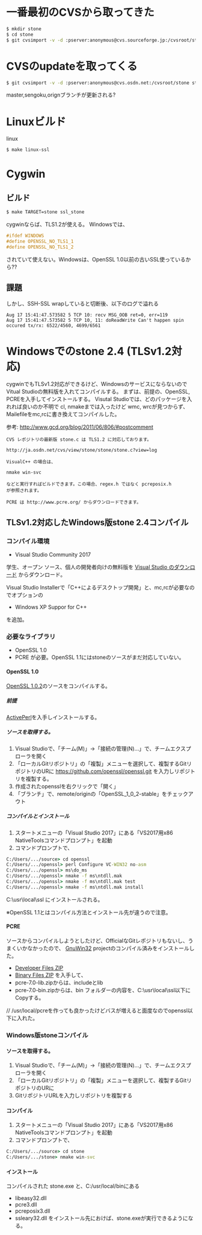 # 一番最初のCVSから取ってきた
```sh
$ mkdir stone
$ cd stone
$ git cvsimport -v -d :pserver:anonymous@cvs.sourceforge.jp:/cvsroot/stone stone
```
# CVSのupdateを取ってくる
```sh
$ git cvsimport -v -d :pserver:anonymous@cvs.osdn.net:/cvsroot/stone stone
```
master,sengoku,orignブランチが更新される?


# Linuxビルド
linux
```sh
$ make linux-ssl
```

# Cygwin
## ビルド
```sh
$ make TARGET=stone ssl_stone
```

cygwinならば、TLS1.2が使える。 Windowsでは、
```c
#ifdef WINDOWS
#define OPENSSL_NO_TLS1_1
#define OPENSSL_NO_TLS1_2
```
されていて使えない。Windowsは、OpenSSL 1.0以前の古いSSL使っているから??

## 課題
しかし、SSH-SSL wrapしていると切断後、以下のログで溢れる
```
Aug 17 15:41:47.573582 5 TCP 10: recv MSG_OOB ret=0, err=119
Aug 17 15:41:47.573582 5 TCP 10, 11: doReadWrite Can't happen spin occured tx/rx: 6522/4560, 4699/6561
```


# Windowsでのstone 2.4 (TLSv1.2対応)
cygwinでもTLSv1.2対応ができるけど、Windowsのサービスにならないので
Vitual Studioの無料版を入れてコンパイルする。
まずは、前提の、OpenSSL, PCREを入手してインストールする。
Visutal Studioでは、どのパッケージを入れれば良いのか不明で cl, nmakeまでは入ったけど
wmc, wrcが見つからず、Mailefileをmc,rcに書き換えてコンパイルした。

参考: http://www.gcd.org/blog/2011/06/806/#postcomment
```
CVS レポジトリの最新版 stone.c は TLS1.2 に対応しております。

http://ja.osdn.net/cvs/view/stone/stone/stone.c?view=log

VisualC++ の場合は、

nmake win-svc

などと実行すればビルドできます。この場合、regex.h ではなく pcreposix.h
が参照されます。

PCRE は http://www.pcre.org/ からダウンロードできます。
```

## TLSv1.2対応したWindows版stone 2.4コンパイル
### コンパイル環境
* Visual Studio Community 2017

学生、オープン ソース、個人の開発者向けの無料版を
[Visual Studio のダウンロード](https://www.visualstudio.com/ja/downloads/)
からダウンロード。

Visual Studio Installerで「C++によるデスクトップ開発」と、mc,rcが必要なのでオプションの
* Windows XP Suppor for C++

を追加。

### 必要なライブラリ
* OpenSSL 1.0
* PCRE
が必要。OpenSSL 1.1にはstoneのソースがまだ対応していない。

#### OpenSSL 1.0
[OpenSSL 1.0.2](https://github.com/openssl/openssl/tree/OpenSSL_1_0_2-stable)のソースをコンパイルする。

##### 前提
[ActivePerl](http://www.activestate.com/ActivePerl)を入手しインストールする。

##### ソースを取得する。
1. Visual Studioで、「チーム(M)」→「接続の管理(N)…」で、チームエクスプローラを開く
2. 「ローカルGitリポジトリ」の「複製」メニューを選択して、複製するGitリポジトリのURに
    https://github.com/openssl/openssl.git
を入力しリポジトリを複製する。
3. 作成されたopensslを右クリックで「開く」
4. 「ブランチ」で、remote/originの「OpenSSL_1_0_2-stable」をチェックアウト
 
##### コンパイルとインストール
1. スタートメニューの「Visual Studio 2017」にある「VS2017用x86 NativeToolsコマンドプロンプト」を起動
2. コマンドプロンプトで、

``` cmd
C:/Users/.../source> cd openssl
C:/Users/.../openssl> perl Configure VC-WIN32 no-asm
C:/Users/.../openssl> ms\do_ms
C:/Users/.../openssl> nmake -f ms\ntdll.mak
C:/Users/.../openssl> nmake -f ms\ntdll.mak test
C:/Users/.../openssl> nmake -f ms\ntdll.mak install
```
C:\usr\local\ssl にインストールされる。

※OpenSSL 1.1とはコンパイル方法とインストール先が違うので注意。

#### PCRE
ソースからコンパイルしようとしたけど、OfficialなGitレポジトリもないし、うまくいかなかったので、
[GnuWin32](http://gnuwin32.sourceforge.net/) projectのコンパイル済みをインストールした。
* [Developer Files ZIP](http://gnuwin32.sourceforge.net/downlinks/pcre-lib-zip.php)
* [Binary Files ZIP](http://gnuwin32.sourceforge.net/downlinks/pcre-bin-zip.php)
を入手して、
* pcre-7.0-lib.zipからは、includeとlib
* pcre-7.0-bin.zipからは、bin
フォルダーの内容を、C:\usr\local\ssl以下にCopyする。

// /usr/local/pcreを作っても良かったけどバスが増えると面度なのでopenssl以下に入れた。

### Windows版stoneコンパイル

#### ソースを取得する。
1. Visual Studioで、「チーム(M)」→「接続の管理(N)…」で、チームエクスプローラを開く
2. 「ローカルGitリポジトリ」の「複製」メニューを選択して、複製するGitリポジトリのURに
3. GitリポジトリURLを入力しリポジトリを複製する

#### コンパイル
1. スタートメニューの「Visual Studio 2017」にある「VS2017用x86 NativeToolsコマンドプロンプト」を起動
2. コマンドプロンプトで、

``` cmd
C:/Users/.../source> cd stone
C:/Users/.../stone> nmake win-svc
```

#### インストール
コンパイルされた stone.exe と、C:/usr/local/binにある
* libeasy32.dll
* pcre3.dll
* pcreposix3.dll
* ssleary32.dll
をインストール先におけば、stone.exeが実行できるようになる。
